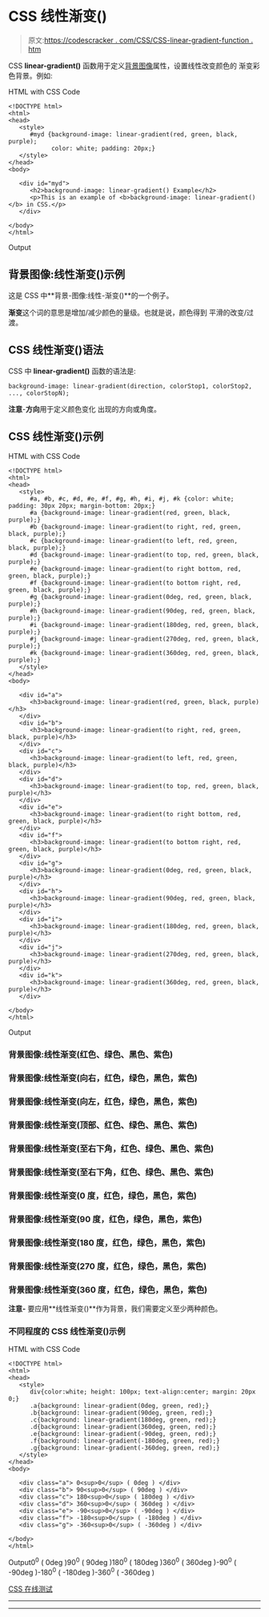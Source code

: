 # CSS 线性渐变()

> 原文:[https://codescracker . com/CSS/CSS-linear-gradient-function . htm](https://codescracker.com/css/css-linear-gradient-function.htm)

CSS **linear-gradient()** 函数用于定义[背景图像](/css/css-background-image.htm)属性，设置线性改变颜色的 渐变彩色背景。例如:

HTML with CSS Code

```
<!DOCTYPE html>
<html>
<head>
   <style>
      #myd {background-image: linear-gradient(red, green, black, purple);
            color: white; padding: 20px;}
   </style>
</head>
<body>

   <div id="myd">
      <h2>background-image: linear-gradient() Example</h2>
      <p>This is an example of <b>background-image: linear-gradient()</b> in CSS.</p>
   </div>

</body>
</html>
```

Output

## 背景图像:线性渐变()示例

这是 CSS 中**背景-图像:线性-渐变()**的一个例子。

**渐变**这个词的意思是增加/减少颜色的量级。也就是说，颜色得到 平滑的改变/过渡。

## CSS 线性渐变()语法

CSS 中 **linear-gradient()** 函数的语法是:

```
background-image: linear-gradient(direction, colorStop1, colorStop2, ..., colorStopN);
```

**注意**-**方向**用于定义颜色变化 出现的方向或角度。

## CSS 线性渐变()示例

HTML with CSS Code

```
<!DOCTYPE html>
<html>
<head>
   <style>
      #a, #b, #c, #d, #e, #f, #g, #h, #i, #j, #k {color: white; padding: 30px 20px; margin-bottom: 20px;}
      #a {background-image: linear-gradient(red, green, black, purple);}
      #b {background-image: linear-gradient(to right, red, green, black, purple);}
      #c {background-image: linear-gradient(to left, red, green, black, purple);}
      #d {background-image: linear-gradient(to top, red, green, black, purple);}
      #e {background-image: linear-gradient(to right bottom, red, green, black, purple);}
      #f {background-image: linear-gradient(to bottom right, red, green, black, purple);}
      #g {background-image: linear-gradient(0deg, red, green, black, purple);}
      #h {background-image: linear-gradient(90deg, red, green, black, purple);}
      #i {background-image: linear-gradient(180deg, red, green, black, purple);}
      #j {background-image: linear-gradient(270deg, red, green, black, purple);}
      #k {background-image: linear-gradient(360deg, red, green, black, purple);}
   </style>
</head>
<body>

   <div id="a">
      <h3>background-image: linear-gradient(red, green, black, purple)</h3>
   </div>
   <div id="b">
      <h3>background-image: linear-gradient(to right, red, green, black, purple)</h3>
   </div>
   <div id="c">
      <h3>background-image: linear-gradient(to left, red, green, black, purple)</h3>
   </div>
   <div id="d">
      <h3>background-image: linear-gradient(to top, red, green, black, purple)</h3>
   </div>
   <div id="e">
      <h3>background-image: linear-gradient(to right bottom, red, green, black, purple)</h3>
   </div>
   <div id="f">
      <h3>background-image: linear-gradient(to bottom right, red, green, black, purple)</h3>
   </div>
   <div id="g">
      <h3>background-image: linear-gradient(0deg, red, green, black, purple)</h3>
   </div>
   <div id="h">
      <h3>background-image: linear-gradient(90deg, red, green, black, purple)</h3>
   </div>
   <div id="i">
      <h3>background-image: linear-gradient(180deg, red, green, black, purple)</h3>
   </div>
   <div id="j">
      <h3>background-image: linear-gradient(270deg, red, green, black, purple)</h3>
   </div>
   <div id="k">
      <h3>background-image: linear-gradient(360deg, red, green, black, purple)</h3>
   </div>

</body>
</html>
```

Output

### 背景图像:线性渐变(红色、绿色、黑色、紫色)

### 背景图像:线性渐变(向右，红色，绿色，黑色，紫色)

### 背景图像:线性渐变(向左，红色，绿色，黑色，紫色)

### 背景图像:线性渐变(顶部、红色、绿色、黑色、紫色)

### 背景图像:线性渐变(至右下角，红色、绿色、黑色、紫色)

### 背景图像:线性渐变(至右下角，红色、绿色、黑色、紫色)

### 背景图像:线性渐变(0 度，红色，绿色，黑色，紫色)

### 背景图像:线性渐变(90 度，红色，绿色，黑色，紫色)

### 背景图像:线性渐变(180 度，红色，绿色，黑色，紫色)

### 背景图像:线性渐变(270 度，红色，绿色，黑色，紫色)

### 背景图像:线性渐变(360 度，红色，绿色，黑色，紫色)

**注意-** 要应用**线性渐变()**作为背景，我们需要定义至少两种颜色。

### 不同程度的 CSS 线性渐变()示例

HTML with CSS Code

```
<!DOCTYPE html>
<html>
<head>
   <style>
      div{color:white; height: 100px; text-align:center; margin: 20px 0;}
      .a{background: linear-gradient(0deg, green, red);}
      .b{background: linear-gradient(90deg, green, red);}
      .c{background: linear-gradient(180deg, green, red);}
      .d{background: linear-gradient(360deg, green, red);}
      .e{background: linear-gradient(-90deg, green, red);}
      .f{background: linear-gradient(-180deg, green, red);}
      .g{background: linear-gradient(-360deg, green, red);}
   </style>
</head>
<body>

   <div class="a"> 0<sup>0</sup> ( 0deg ) </div>
   <div class="b"> 90<sup>0</sup> ( 90deg ) </div>
   <div class="c"> 180<sup>0</sup> ( 180deg ) </div>
   <div class="d"> 360<sup>0</sup> ( 360deg ) </div>
   <div class="e"> -90<sup>0</sup> ( -90deg ) </div>
   <div class="f"> -180<sup>0</sup> ( -180deg ) </div>
   <div class="g"> -360<sup>0</sup> ( -360deg ) </div>

</body>
</html>
```

Output0<sup>0</sup> ( 0deg )90<sup>0</sup> ( 90deg )180<sup>0</sup> ( 180deg )360<sup>0</sup> ( 360deg )-90<sup>0</sup> ( -90deg )-180<sup>0</sup> ( -180deg )-360<sup>0</sup> ( -360deg )

[CSS 在线测试](/exam/showtest.php?subid=5)

* * *

* * *